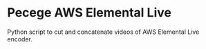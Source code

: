 # Pecege AWS Elemental Live
Python script to cut and concatenate videos of AWS Elemental Live encoder.
